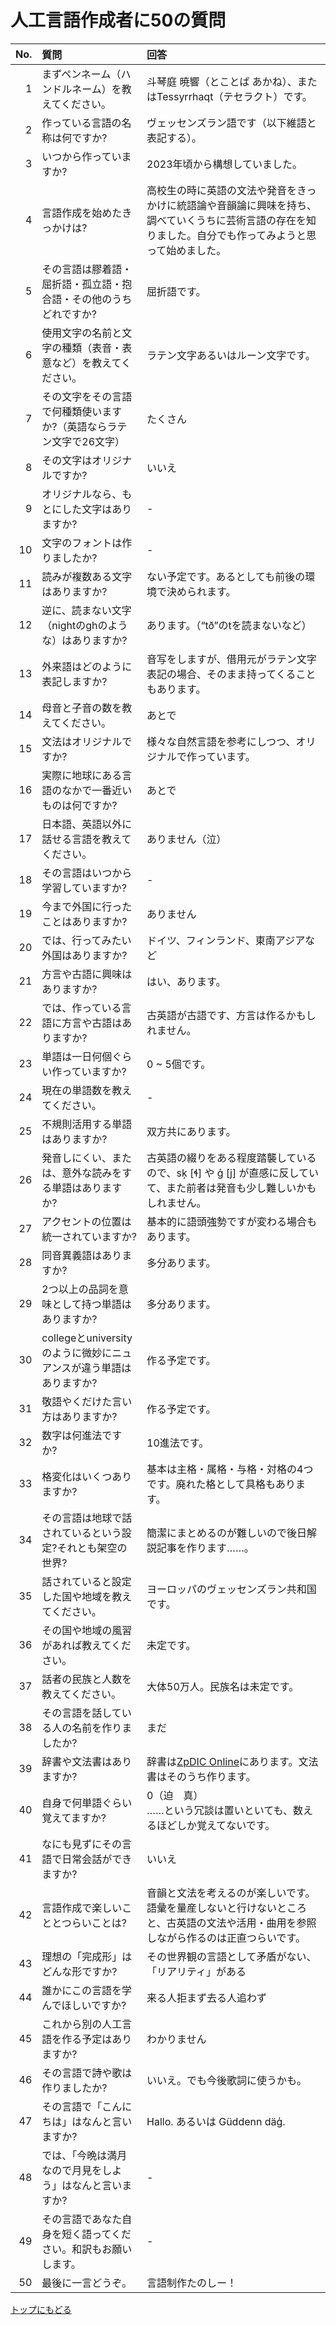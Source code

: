 # 人工言語作成者に50の質問

|No.|質問|回答|
|---:|:---|:---|
|1|まずペンネーム（ハンドルネーム）を教えてください。|斗琴庭 暁響（とことば あかね）、またはTessyrrhaqt（テセラクト）です。|
|2|作っている言語の名称は何ですか?|ヴェッセンズラン語です（以下維語と表記する）。|
|3|いつから作っていますか?|2023年頃から構想していました。|
|4|言語作成を始めたきっかけは?|高校生の時に英語の文法や発音をきっかけに統語論や音韻論に興味を持ち、調べていくうちに芸術言語の存在を知りました。自分でも作ってみようと思って始めました。|
|5|その言語は膠着語・屈折語・孤立語・抱合語・その他のうちどれですか?|屈折語です。|
|6|使用文字の名前と文字の種類（表音・表意など）を教えてください。|ラテン文字あるいはルーン文字です。|
|7|その文字をその言語で何種類使いますか?（英語ならラテン文字で26文字）|たくさん|
|8|その文字はオリジナルですか?|いいえ|
|9|オリジナルなら、もとにした文字はありますか?|\-|
|10|文字のフォントは作りましたか?|\-|
|11|読みが複数ある文字はありますか?|ない予定です。あるとしても前後の環境で決められます。|
|12|逆に、読まない文字（nightのghのような）はありますか?|あります。（“tð”のtを読まないなど）|
|13|外来語はどのように表記しますか?|音写をしますが、借用元がラテン文字表記の場合、そのまま持ってくることもあります。|
|14|母音と子音の数を教えてください。|あとで|
|15|文法はオリジナルですか?|様々な自然言語を参考にしつつ、オリジナルで作っています。|
|16|実際に地球にある言語のなかで一番近いものは何ですか?|あとで|
|17|日本語、英語以外に話せる言語を教えてください。|ありません（泣）|
|18|その言語はいつから学習していますか?|\-|
|19|今まで外国に行ったことはありますか?|ありません|
|20|では、行ってみたい外国はありますか?|ドイツ、フィンランド、東南アジアなど|
|21|方言や古語に興味はありますか?|はい、あります。|
|22|では、作っている言語に方言や古語はありますか?|古英語が古語です、方言は作るかもしれません。|
|23|単語は一日何個ぐらい作っていますか?|0 \~ 5個です。|
|24|現在の単語数を教えてください。|\-|
|25|不規則活用する単語はありますか?|双方共にあります。|
|26|発音しにくい、または、意外な読みをする単語はありますか?|古英語の綴りをある程度踏襲しているので、sķ \[ɬ\] や ģ \[j\] が直感に反していて、また前者は発音も少し難しいかもしれません。|
|27|アクセントの位置は統一されていますか?|基本的に語頭強勢ですが変わる場合もあります。|
|28|同音異義語はありますか?|多分あります。|
|29|2つ以上の品詞を意味として持つ単語はありますか?|多分あります。|
|30|collegeとuniversityのように微妙にニュアンスが違う単語はありますか?|作る予定です。|
|31|敬語やくだけた言い方はありますか?|作る予定です。|
|32|数字は何進法ですか?|10進法です。|
|33|格変化はいくつありますか?|基本は主格・属格・与格・対格の4つです。廃れた格として具格もあります。|
|34|その言語は地球で話されているという設定?それとも架空の世界?|簡潔にまとめるのが難しいので後日解説記事を作ります……。|
|35|話されていると設定した国や地域を教えてください。|ヨーロッパのヴェッセンズラン共和国です。|
|36|その国や地域の風習があれば教えてください。|未定です。|
|37|話者の民族と人数を教えてください。|大体50万人。民族名は未定です。|
|38|その言語を話している人の名前を作りましたか?|まだ|
|39|辞書や文法書はありますか?|辞書は[ZpDIC Online](https://zpdic.ziphil.com/dictionary/633)にあります。文法書はそのうち作ります。|
|40|自身で何単語ぐらい覚えてますか?|0（迫&emsp;真）<br>……という冗談は置いといても、数えるほどしか覚えてないです。|
|41|なにも見ずにその言語で日常会話ができますか?|いいえ|
|42|言語作成で楽しいこととつらいことは?|音韻と文法を考えるのが楽しいです。語彙を量産しないと行けないところと、古英語の文法や活用・曲用を参照しながら作るのは正直つらいです。|
|43|理想の「完成形」はどんな形ですか?|その世界観の言語として矛盾がない、「リアリティ」がある|
|44|誰かにこの言語を学んでほしいですか?|来る人拒まず去る人追わず|
|45|これから別の人工言語を作る予定はありますか?|わかりません|
|46|その言語で詩や歌は作りましたか?|いいえ。でも今後歌詞に使うかも。|
|47|その言語で「こんにちは」はなんと言いますか?|Hallo. あるいは Güddenn däģ.|
|48|では、「今晩は満月なので月見をしよう」はなんと言いますか?|\-|
|49|その言語であなた自身を短く語ってください。和訳もお願いします。|\-|
|50|最後に一言どうぞ。|言語制作たのしー！|

[トップにもどる](../)
